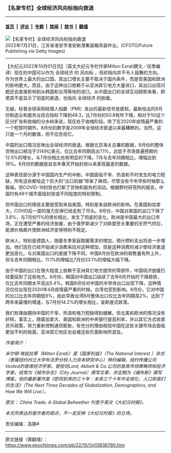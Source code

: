 ### 【名家专栏】全球经济风向标指向衰退

---

#### [首页](../../../..?n13836790) &nbsp;|&nbsp; [评论](../../../../../epoch-comment?n13836790) &nbsp;|&nbsp; [专题](../../../../../epoch-special?n13836790) &nbsp;|&nbsp; [禁闻](../../../../../epoch-news?n13836790) &nbsp;|&nbsp; [禁书](../../../../../books?n13836790) &nbsp;|&nbsp; [翻墙](https://github.com/gfw-breaker/nogfw/blob/master/README.md?n13836790)


<div><img alt="【名家专栏】全球经济风向标指向衰退" class="attachment-djy_600_400 size-djy_600_400 wp-post-image" src="https://i.epochtimes.com/assets/uploads/2022/10/id13836791-China-economy-700x420-600x400.jpg"/>
<div class="caption">
 2022年7月21日，江苏省淮安市淮安新港集装箱吊装作业。(CFOTO/Future Publishing via Getty Images)
</div></div><hr/><div class="post_content" id="artbody" itemprop="articleBody">
 <!-- article content begin -->
 <p>
  【大纪元2022年10月01日讯】（英文大纪元专栏作家Milton Ezrati撰文／任季编译）现在的中国可以作为
  <ok href="https://www.epochtimes.com/gb/tag/%E5%85%A8%E7%90%83%E7%BB%8F%E6%B5%8E.html">
   全球经济
  </ok>
  的
  <ok href="https://www.epochtimes.com/gb/tag/%E9%A3%8E%E5%90%91%E6%A0%87.html">
   风向标
  </ok>
  ，但却指向并不令人鼓舞的方向。作为世界上最大的出口国，其出口增长主要不取决于国内条件，而是受美国和欧洲的影响更大。而且，由于这种出口依赖于从亚洲其它地方大量进口，其出口出现问题还会直接影响到从韩国和台湾等地的进口。从中国出口的全球互动趋势来看，即使其不是显示了彻底的衰退，也指向
  <ok href="https://www.epochtimes.com/gb/tag/%E5%85%A8%E7%90%83%E7%BB%8F%E6%B5%8E.html">
   全球经济
  </ok>
  的放缓。
 </p>
 <p>
  无疑，标普全球采购经理人指数（PMI）发出的最新信号是疲软。最新给出的8月份制造业和服务业综合指标下降到49.3，比7月份的50.8有所下降。相对于50这个区分扩张和收缩的分水岭来说，现在处于收缩阶段。除了在2020年疫情最严重的一个短暂时期外，8月份的数字是2009年全球经济衰退以来最糟糕的。当然，这只是一个月的数值，但不应忽视它。
 </p>
 <p>
  中国的出口情况反映出全球经济的衰退。根据北京海关总署的数据，8月份的整体货物出口相当于3149亿美元，仅比去年同期高出7.1%，远低于市场普遍预期的12.5%的增长，与7月份相比也有明显的下降。7月与去年同期相比，增幅达到18%。8月份的数据是自去年春天开始封锁以来表现最差的数据。
 </p>
 <p>
  这种表现部分源于中国国内生产的中断。中国面临干旱、热浪和不时发生的电力短缺，所有这些都给这个巨大的“出口机器”带来了麻烦。尽管没有今年早些时候那么极端，但COVID-19封锁也打断了货物和服务的流动。根据野村研究所的报告，中国约有49个城市面临封锁或不同程度的特别管制。
 </p>
 <p>
  但中国出口的降低主要是受到来自美国，特别是来自欧洲的影响。在美国和加拿大，COVID后一度的强力反弹已经走到了尽头。8月份，中国对美国的出口下降了3.8%，与7月份11%的增长相比，发生了彻底的变化。欧洲是中国最大的出口市场，正在遭受严重的经济放缓，由于俄罗斯减少了对欧盟至关重要的天然气供应，能源价格飙升使欧洲经济变得特别不稳定。
 </p>
 <p>
  欧洲人，特别是德国人，随着冬季家庭取暖需求的增加，预计燃料支出将进一步增加。他们现在已经开始减少消费来应对这种增加，但是这种消费的减少使经济衰退更加恶化。与对美国出口的直接下降不同，中国8月份在欧洲的销售量有所上升，但与去年同期相比，11.1%的增幅比7月份23.1%的增幅大幅下降。
 </p>
 <p>
  由于中国的出口在很大程度上依赖于亚洲其它地方提供的零部件，中国经济放缓已经蔓延到了这些地方。8月份，韩国对中国出口延续了去年6月开始的下降趋势，仅比去年同期水平高出5.4%。韩国8月份对中国的半导体出口出现下降，这种情况仅仅出现在2020年4月疫情最严重的时候。台湾也受到影响。8月份，它对中国的出口比去年同期低9%，由此导致台湾8月整体出口仅比去年同期高2%，达到了两年来最慢的增速，与7月份14.2%的增长相比，呈断崖式跌落。
 </p>
 <p>
  我们有理由期待中国的干旱、热浪和电力短缺得到缓解，但北美和欧洲的情况没有好转。事实上，随着加拿大、美国和欧洲的中央银行提高利率，并以其它方式收紧货币政策，努力重新控制通货膨胀，有充分的理由相信中国在这些关键市场会面临更加不利的局面，亚洲其它地区也会被这些负面影响所波及。
 </p>
 <p>
  <em>
   作者简介：
  </em>
 </p>
 <p>
  <em>
   米尔顿·埃兹拉蒂（Milton Ezrati）是《国家利益》（The National Interest ）杂志（隶属纽约州立大学布法罗分校人力资本研究中心）特约编辑，纽约传播公司Vested的首席经济学家。曾担任Lord, Abbett &amp; Co.公司的首席市场策略师和经济学家。经常为《城市杂志》（City Journal）撰写文章，并定期为《福布斯》撰写博客。他的最新著作是《即将到来的三十年：未来三个十年中全球化、人口和我们的生活》（The Next Three Decades of Globalization, Demographics, and How We Will Live）。
  </em>
 </p>
 <p>
  <em>
   原文：
   <ok href="https://www.theepochtimes.com/china-trade-a-global-bellwether_4755899.html">
    China Trade: A Global Bellwether
   </ok>
   刊登于英文《大纪元时报》。
  </em>
 </p>
 <p>
  <em>
   本文所表达的是作者的观点，不一定反映《大纪元时报》的立场。
  </em>
 </p>
 <p>
  责任编辑：高静#
 </p>
 <!-- article content end -->
 <div id="below_article_ad">
 </div>
</div>


---

原文链接（需翻墙）：https://www.epochtimes.com/gb/22/10/1/n13836790.htm
